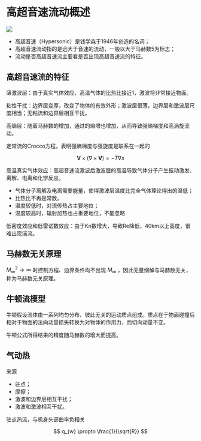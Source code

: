 # 高超音速流动概述

![](PasteImage/2024-01-02-14-31-08.png)

- 高超音速（Hypersonic）是钱学森于1946年创造的名词；
- 高超音速流动指的是远大于音速的流动，一般以大于马赫数5为标志；
- 流动是否高超音速流主要看是否出现高超音速流的特征。

## 高超音速流的特征

薄激波层：由于真实气体效应，高温气体的比热比接近1，激波将非常接近物面。

粘性干扰：边界层变厚，改变了物体的有效外形；激波层很薄，边界层和激波层尺度相当；无粘流和边界层相互干扰。

高熵层：随着马赫数的增加，通过的熵增也增加，从而导致强熵梯度和高涡旋流动。

定常流的Crocco方程，表明强熵梯度与强旋度是联系在一起的

$$
\mathbf{V} \times(\nabla \times \mathbf{V})=-T \nabla s
$$

高温真实气体效应：高超音速流激波后激波层的高温导致气体分子产生振动激发、离解、电离和化学反应。

- 气体分子离解及电离需要能量，使得激波层温度比完全气体理论得出的温低；
- 比热比不再是常数。
- 温度较低时，对流传热占主要地位；
- 温度较高时，辐射加热也占重要地位，不能忽略

低密度效应和低雷诺数效应：由于Kn数增大，导致Re降低，40km以上高度，很难出现湍流。

## 马赫数无关原理

$M_{\infty}^{2} \rightarrow \infty$  时控制方程、边界条件均不出现  $M_{\infty}$ ，因此无量纲解与马赫数无关，称为马赫数无关原理。

## 牛顿流模型

牛顿假设流体由一系列均匀分布、彼此无关的运动质点组成。质点在于物面碰撞后相对于物面的法向动量损失转换为对物体的作用力，而切向动量不变。

牛顿公式所得结果的精度随马赫数的增大而提高。

## 气动热

来源

- 驻点；
- 摩擦；
- 激波和边界层相互干扰；
- 激波和激波相互干扰。

驻点热流，与机身头部曲率负相关

$$
q_{w} \propto \frac{1}{\sqrt{R}}
$$
